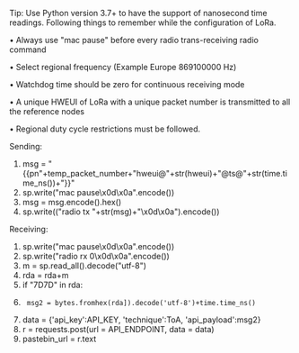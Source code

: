 
Tip: Use Python version 3.7+ to have the support of nanosecond time readings. Following things to remember while the configuration of LoRa.

•	Always use "mac pause" before every radio trans-receiving radio command

•	Select regional frequency (Example Europe 869100000 Hz)

•	Watchdog time should be zero for continuous receiving mode

•	A unique HWEUI of LoRa with a unique packet number is transmitted to all the reference nodes

•	Regional duty cycle restrictions must be followed.

Sending:
1.	msg = "{{pn"+temp_packet_number+"hweui@"+str(hweui)+"@ts@"+str(time.time_ns())+"}}"  
2.	sp.write("mac pause\x0d\x0a".encode())  
3.	msg = msg.encode().hex()  
4.	sp.write(("radio tx "+str(msg)+"\x0d\x0a").encode())  


Receiving: 
1.	sp.write("mac pause\x0d\x0a".encode())  
2.	sp.write("radio rx 0\x0d\x0a".encode())  
3.	m = sp.read_all().decode("utf-8")  
4.	rda = rda+m  
5.	if "7D7D" in rda:  
6.	    msg2 = bytes.fromhex(rda]).decode('utf-8')+time.time_ns()  
7.	data = {'api_key':API_KEY, 'technique':ToA, 'api_payload':msg2}  
8.	r = requests.post(url = API_ENDPOINT, data = data)   
9.	pastebin_url = r.text 
